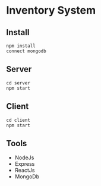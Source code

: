 # Inventory System

## Install
```
npm install
connect mongodb
```

## Server
```
cd server
npm start
```

## Client
```
cd client
npm start
```

## Tools
- NodeJs
- Express
- ReactJs
- MongoDb
